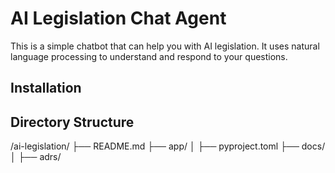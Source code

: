 # AI Legislation Chat Agent

This is a simple chatbot that can help you with AI legislation. It uses natural language processing to understand and respond to your questions.

## Installation

## Directory Structure

/ai-legislation/
├── README.md
├── app/
│   ├── pyproject.toml
├── docs/
│   ├── adrs/
